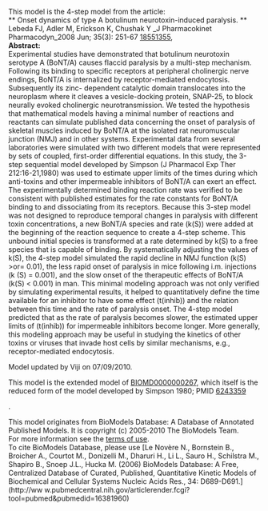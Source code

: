 

This model is the 4-step model from the article:  
** Onset dynamics of type A botulinum neurotoxin-induced paralysis. **   
Lebeda FJ, Adler M, Erickson K, Chushak Y _J Pharmacokinet Pharmacodyn_2008
Jun; 35(3): 251-67 [18551355](http://www.ncbi.nlm.nih.gov/pubmed/18551355),  
**Abstract:**   
Experimental studies have demonstrated that botulinum neurotoxin serotype A
(BoNT/A) causes flaccid paralysis by a multi-step mechanism. Following its
binding to specific receptors at peripheral cholinergic nerve endings, BoNT/A
is internalized by receptor-mediated endocytosis. Subsequently its zinc-
dependent catalytic domain translocates into the neuroplasm where it cleaves a
vesicle-docking protein, SNAP-25, to block neurally evoked cholinergic
neurotransmission. We tested the hypothesis that mathematical models having a
minimal number of reactions and reactants can simulate published data
concerning the onset of paralysis of skeletal muscles induced by BoNT/A at the
isolated rat neuromuscular junction (NMJ) and in other systems. Experimental
data from several laboratories were simulated with two different models that
were represented by sets of coupled, first-order differential equations. In
this study, the 3-step sequential model developed by Simpson (J Pharmacol Exp
Ther 212:16-21,1980) was used to estimate upper limits of the times during
which anti-toxins and other impermeable inhibitors of BoNT/A can exert an
effect. The experimentally determined binding reaction rate was verified to be
consistent with published estimates for the rate constants for BoNT/A binding
to and dissociating from its receptors. Because this 3-step model was not
designed to reproduce temporal changes in paralysis with different toxin
concentrations, a new BoNT/A species and rate (k(S)) were added at the
beginning of the reaction sequence to create a 4-step scheme. This unbound
initial species is transformed at a rate determined by k(S) to a free species
that is capable of binding. By systematically adjusting the values of k(S),
the 4-step model simulated the rapid decline in NMJ function (k(S) >or= 0.01),
the less rapid onset of paralysis in mice following i.m. injections (k (S) =
0.001), and the slow onset of the therapeutic effects of BoNT/A (k(S) < 0.001)
in man. This minimal modeling approach was not only verified by simulating
experimental results, it helped to quantitatively define the time available
for an inhibitor to have some effect (t(inhib)) and the relation between this
time and the rate of paralysis onset. The 4-step model predicted that as the
rate of paralysis becomes slower, the estimated upper limits of (t(inhib)) for
impermeable inhibitors become longer. More generally, this modeling approach
may be useful in studying the kinetics of other toxins or viruses that invade
host cells by similar mechanisms, e.g., receptor-mediated endocytosis.

Model updated by Viji on 07/09/2010.

This model is the extended model of
[BIOMD0000000267](http://www.ebi.ac.uk/biomodels/BIOMD0000000267), which
itself is the reduced form of the model developed by Simpson 1980; PMID
[6243359](http://www.ncbi.nlm.nih.gov/pubmed/6243359)

.

This model originates from BioModels Database: A Database of Annotated
Published Models. It is copyright (c) 2005-2010 The BioModels Team.  
For more information see the [terms of
use](http://www.ebi.ac.uk/biomodels/legal.html).  
To cite BioModels Database, please use [Le Novère N., Bornstein B., Broicher
A., Courtot M., Donizelli M., Dharuri H., Li L., Sauro H., Schilstra M.,
Shapiro B., Snoep J.L., Hucka M. (2006) BioModels Database: A Free,
Centralized Database of Curated, Published, Quantitative Kinetic Models of
Biochemical and Cellular Systems Nucleic Acids Res., 34: D689-D691.](http://ww
w.pubmedcentral.nih.gov/articlerender.fcgi?tool=pubmed&pubmedid=16381960)

